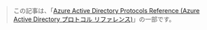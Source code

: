 > この記事は、「[Azure Active Directory Protocols Reference (Azure Active Directory プロトコル リファレンス)](../articles/active-directory/active-directory-protocols.md)」の一部です。
> 
> 

<!---HONumber=AcomDC_0601_2016-->